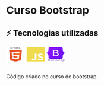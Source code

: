 # Curso Bootstrap

## ⚡ Tecnologias utilizadas
<div>
  <a href="https://devicon.dev" target="_blank"><img align="center" alt="HTML5" height="40" width="50" src="https://github.com/miqueiassggarcia/miqueiassggarcia/blob/main/Icons/html5-original-wordmark.svg" /></a>
  <a href="https://devicon.dev" target="_blank"><img align="center" alt="JAVASCRIPT" height="40" width="50" src="https://github.com/miqueiassggarcia/miqueiassggarcia/blob/main/Icons/javascript-plain.svg" /></a>
  <a href="https://devicon.dev" target="_blank"><img align="center" alt="BOOTSTRAP" height="40" width="50" src="https://github.com/miqueiassggarcia/miqueiassggarcia/blob/main/Icons/bootstrap-original-wordmark.svg" /></a>
  <br><br>
</div>

Código criado no curso de bootstrap.
